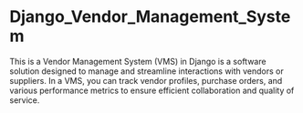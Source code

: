 # Django_Vendor_Management_System
This is a Vendor Management System (VMS) in Django is a software solution designed to manage and streamline interactions with vendors or suppliers. In a VMS, you can track vendor profiles, purchase orders, and various performance metrics to ensure efficient collaboration and quality of service. 
